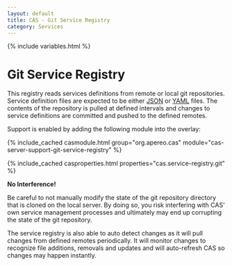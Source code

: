 ```yaml
---
layout: default
title: CAS - Git Service Registry
category: Services
---
```


{% include variables.html %}

# Git Service Registry

This registry reads services definitions from remote or local git repositories. Service definition files are expected to be
either [JSON](JSON-Service-Management.html) or [YAML](YAML-Service-Management.html) files. The contents of the repository is pulled at defined intervals and changes to service definitions are committed and 
pushed to the defined remotes.

Support is enabled by adding the following module into the overlay:

{% include_cached casmodule.html group="org.apereo.cas" module="cas-server-support-git-service-registry" %}

{% include_cached casproperties.html properties="cas.service-registry.git" %}

<div class="alert alert-warning"><strong>No Interference!</strong><p>
Be careful to not manually modify the state of the git repository directory that is cloned on the local server. By doing so, you risk 
interfering with CAS' own service management processes and ultimately may end up corrupting the state of the git repository.
</p></div>

The service registry is also able to auto detect changes as it will 
pull changes from defined remotes periodically. It will monitor changes to recognize
file additions, removals and updates and will auto-refresh CAS so changes may happen instantly.
